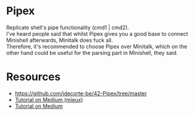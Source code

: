 # Pipex
Replicate shell's pipe functionality (cmd1 | cmd2). <br>
I've heard people said that whilst Pipex gives you a good base to connect Minishell afterwards, Minitalk does fuck all. <br>
Therefore, it's recommended to choose Pipex over Minitalk, which on the other hand could be useful for the parsing part in Minishell, they said.

# Resources
- https://github.com/jdecorte-be/42-Pipex/tree/master
- [Tutorial on Medium (mieux)](https://medium.com/@lannur-s/pipex-42-chapter-4-pipe-5b4afa4a37b7)
- [Tutorial on Medium](https://csnotes.medium.com/pipex-tutorial-42-project-4469f5dd5901)

